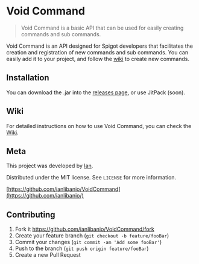 # Void Command

> Void Command is a basic API that can be used for easily creating commands and sub commands.

Void Command is an API designed for Spigot developers that facilitates the creation and registration of new commands and sub commands. You can easily add it to your project, and follow the [wiki](https://github.com/ianlibanio/VoidCommand/wiki) to create new commands.

## Installation

You can download the .jar into the [releases page](https://github.com/ianlibanio/VoidCommand/releases/), or use JitPack (soon).

## Wiki

For detailed instructions on how to use Void Command, you can check the [Wiki](https://github.com/ianlibanio/VoidCommand/wiki).

## Meta

This project was developed by [Ian](https://github.com/ianlibanio).

Distributed under the MIT license. See ``LICENSE`` for more information.

[https://github.com/ianlibanio/VoidCommand](https://github.com/ianlibanio/)

## Contributing

1. Fork it <https://github.com/ianlibanio/VoidCommand/fork>
2. Create your feature branch (`git checkout -b feature/fooBar`)
3. Commit your changes (`git commit -am 'Add some fooBar'`)
4. Push to the branch (`git push origin feature/fooBar`)
5. Create a new Pull Request
